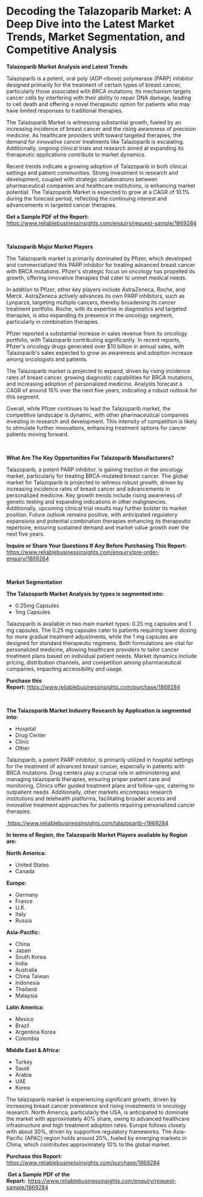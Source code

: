 <p><h1>Decoding the Talazoparib Market: A Deep Dive into the Latest Market Trends, Market Segmentation, and Competitive Analysis</h1></p><p><strong>Talazoparib Market Analysis and Latest Trends</strong></p>
<p><p>Talazoparib is a potent, oral poly (ADP-ribose) polymerase (PARP) inhibitor designed primarily for the treatment of certain types of breast cancer, particularly those associated with BRCA mutations. Its mechanism targets cancer cells by interfering with their ability to repair DNA damage, leading to cell death and offering a novel therapeutic option for patients who may have limited responses to traditional therapies.</p><p>The Talazoparib Market is witnessing substantial growth, fueled by an increasing incidence of breast cancer and the rising awareness of precision medicine. As healthcare providers shift toward targeted therapies, the demand for innovative cancer treatments like Talazoparib is escalating. Additionally, ongoing clinical trials and research aimed at expanding its therapeutic applications contribute to market dynamics.</p><p>Recent trends indicate a growing adoption of Talazoparib in both clinical settings and patient communities. Strong investment in research and development, coupled with strategic collaborations between pharmaceutical companies and healthcare institutions, is enhancing market potential. The Talazoparib Market is expected to grow at a CAGR of 10.1% during the forecast period, reflecting the continuing interest and advancements in targeted cancer therapies.</p></p>
<p><strong>Get a Sample PDF of the Report:&nbsp;</strong> <a href="https://www.reliablebusinessinsights.com/enquiry/request-sample/1869284?utm_campaign=3539&utm_medium=2&utm_source=Github&utm_content=ia&utm_term=19042025&utm_id=talazoparib">https://www.reliablebusinessinsights.com/enquiry/request-sample/1869284</a></p>
<p>&nbsp;</p>
<p><strong>Talazoparib Major Market Players</strong></p>
<p><p>The Talazoparib market is primarily dominated by Pfizer, which developed and commercialized this PARP inhibitor for treating advanced breast cancer with BRCA mutations. Pfizer's strategic focus on oncology has propelled its growth, offering innovative therapies that cater to unmet medical needs.</p><p>In addition to Pfizer, other key players include AstraZeneca, Roche, and Merck. AstraZeneca actively advances its own PARP inhibitors, such as Lynparza, targeting multiple cancers, thereby broadening its cancer treatment portfolio. Roche, with its expertise in diagnostics and targeted therapies, is also expanding its presence in the oncology segment, particularly in combination therapies.</p><p>Pfizer reported a substantial increase in sales revenue from its oncology portfolio, with Talazoparib contributing significantly. In recent reports, Pfizer's oncology drugs generated over $10 billion in annual sales, with Talazoparib's sales expected to grow as awareness and adoption increase among oncologists and patients. </p><p>The Talazoparib market is projected to expand, driven by rising incidence rates of breast cancer, growing diagnostic capabilities for BRCA mutations, and increasing adoption of personalized medicine. Analysts forecast a CAGR of around 15% over the next five years, indicating a robust outlook for this segment. </p><p>Overall, while Pfizer continues to lead the Talazoparib market, the competitive landscape is dynamic, with other pharmaceutical companies investing in research and development. This intensity of competition is likely to stimulate further innovations, enhancing treatment options for cancer patients moving forward.</p></p>
<p>&nbsp;</p>
<p><strong>What Are The Key Opportunities For Talazoparib Manufacturers?</strong></p>
<p><p>Talazoparib, a potent PARP inhibitor, is gaining traction in the oncology market, particularly for treating BRCA-mutated breast cancer. The global market for Talazoparib is projected to witness robust growth, driven by increasing incidence rates of breast cancer and advancements in personalized medicine. Key growth trends include rising awareness of genetic testing and expanding indications in other malignancies. Additionally, upcoming clinical trial results may further bolster its market position. Future outlook remains positive, with anticipated regulatory expansions and potential combination therapies enhancing its therapeutic repertoire, ensuring sustained demand and market value growth over the next five years.</p></p>
<p><strong>Inquire or Share Your Questions If Any Before Purchasing This Report:</strong> <a href="https://www.reliablebusinessinsights.com/enquiry/pre-order-enquiry/1869284?utm_campaign=3539&utm_medium=2&utm_source=Github&utm_content=ia&utm_term=19042025&utm_id=talazoparib">https://www.reliablebusinessinsights.com/enquiry/pre-order-enquiry/1869284</a></p>
<p>&nbsp;</p>
<p><strong>Market Segmentation</strong></p>
<p><strong>The Talazoparib Market Analysis by types is segmented into:</strong></p>
<p><ul><li>0.25mg Capsules</li><li>1mg Capsules</li></ul></p>
<p><p>Talazoparib is available in two main market types: 0.25 mg capsules and 1 mg capsules. The 0.25 mg capsules cater to patients requiring lower dosing for more gradual treatment adjustments, while the 1 mg capsules are designed for standard therapeutic regimens. Both formulations are vital for personalized medicine, allowing healthcare providers to tailor cancer treatment plans based on individual patient needs. Market dynamics include pricing, distribution channels, and competition among pharmaceutical companies, impacting accessibility and usage.</p></p>
<p><strong>Purchase this Report:&nbsp;</strong><a href="https://www.reliablebusinessinsights.com/purchase/1869284?utm_campaign=3539&utm_medium=2&utm_source=Github&utm_content=ia&utm_term=19042025&utm_id=talazoparib">https://www.reliablebusinessinsights.com/purchase/1869284</a></p>
<p>&nbsp;</p>
<p><strong>The Talazoparib Market Industry Research by Application is segmented into:</strong></p>
<p><ul><li>Hospital</li><li>Drug Center</li><li>Clinic</li><li>Other</li></ul></p>
<p><p>Talazoparib, a potent PARP inhibitor, is primarily utilized in hospital settings for the treatment of advanced breast cancer, especially in patients with BRCA mutations. Drug centers play a crucial role in administering and managing talazoparib therapies, ensuring proper patient care and monitoring. Clinics offer guided treatment plans and follow-ups, catering to outpatient needs. Additionally, other markets encompass research institutions and telehealth platforms, facilitating broader access and innovative treatment approaches for patients requiring personalized cancer therapies.</p></p>
<p><a href="https://www.reliablebusinessinsights.com/talazoparib-r1869284?utm_campaign=3539&utm_medium=2&utm_source=Github&utm_content=ia&utm_term=19042025&utm_id=talazoparib">&nbsp;https://www.reliablebusinessinsights.com/talazoparib-r1869284</a></p>
<p><strong>In terms of Region, the Talazoparib Market Players available by Region are:</strong></p>
<p>
    <p> <strong> North America: </strong>
        <ul>
            <li>United States</li>
            <li>Canada</li>
        </ul>
        </p> 
    <p> <strong> Europe: </strong>
        <ul>
            <li>Germany</li>
            <li>France</li>
            <li>U.K.</li>
            <li>Italy</li>
            <li>Russia</li>
        </ul>
        </p> 
    <p> <strong> Asia-Pacific: </strong>
        <ul>
            <li>China</li>
            <li>Japan</li>
            <li>South Korea</li>
            <li>India</li>
            <li>Australia</li>
            <li>China Taiwan</li>
            <li>Indonesia</li>
            <li>Thailand</li>
            <li>Malaysia</li>
        </ul>
        </p> 
    <p> <strong> Latin America: </strong>
        <ul>
            <li>Mexico</li>
            <li>Brazil</li>
            <li>Argentina Korea</li>
            <li>Colombia</li>
        </ul>
        </p> 
    <p> <strong> Middle East & Africa: </strong>
        <ul>
            <li>Turkey</li>
            <li>Saudi</li>
            <li>Arabia</li>
            <li>UAE</li>
            <li>Korea</li>
        </ul>
    </p>
    </p>
<p><p>The talazoparib market is experiencing significant growth, driven by increasing breast cancer prevalence and rising investments in oncology research. North America, particularly the USA, is anticipated to dominate the market with approximately 40% share, owing to advanced healthcare infrastructure and high treatment adoption rates. Europe follows closely with about 30%, driven by supportive regulatory frameworks. The Asia-Pacific (APAC) region holds around 20%, fueled by emerging markets in China, which contributes approximately 10% to the global market.</p></p>
<p><strong>Purchase this Report: </strong><a href="https://www.reliablebusinessinsights.com/purchase/1869284?utm_campaign=3539&utm_medium=2&utm_source=Github&utm_content=ia&utm_term=19042025&utm_id=talazoparib">https://www.reliablebusinessinsights.com/purchase/1869284</a></p>
<p>&nbsp;<strong>Get a Sample PDF of the Report:&nbsp;&nbsp;</strong><a href="https://www.reliablebusinessinsights.com/enquiry/request-sample/1869284?utm_campaign=3539&utm_medium=2&utm_source=Github&utm_content=ia&utm_term=19042025&utm_id=talazoparib">https://www.reliablebusinessinsights.com/enquiry/request-sample/1869284</a></p>
<p><strong></strong></p>
<p><p></p><p></p><p></p></p>